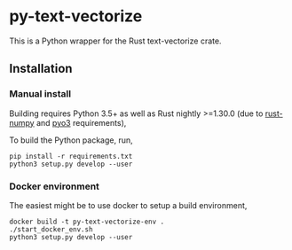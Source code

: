 # py-text-vectorize

This is a Python wrapper for the Rust text-vectorize crate.

## Installation

### Manual install

Building requires Python 3.5+ as well as Rust nightly >=1.30.0
(due to [rust-numpy](https://github.com/rust-numpy/rust-numpy) and
[pyo3](https://github.com/PyO3/pyo3) requirements),

To build the Python package, run,
```
pip install -r requirements.txt
python3 setup.py develop --user
```

### Docker environment

The easiest might be to use docker to setup a build environment,

```
docker build -t py-text-vectorize-env .
./start_docker_env.sh
python3 setup.py develop --user
```
